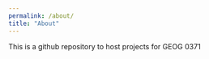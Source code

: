 ```yaml
---
permalink: /about/
title: "About"
---
```


This is a github repository to host projects for GEOG 0371
